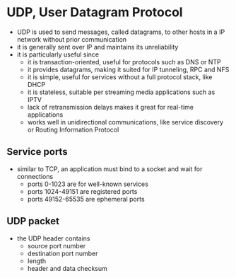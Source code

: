 # UDP, User Datagram Protocol

* UDP is used to send messages, called datagrams, to other hosts in a IP network without prior communication
* it is generally sent over IP and maintains its unreliability
* it is particularly useful since
  * it is transaction-oriented, useful for protocols such as DNS or NTP
  * it provides datagrams, making it suited for IP tunneling, RPC and NFS
  * it is simple, useful for services without a full protocol stack, like DHCP
  * it is stateless, suitable per streaming media applications such as IPTV
  * lack of retransmission delays makes it great for real-time applications
  * works well in unidirectional communications, like service discovery or Routing Information Protocol

## Service ports

* similar to TCP, an application must bind to a socket and wait for connections
  * ports 0-1023 are for well-known services
  * ports 1024-49151 are registered ports
  * ports 49152-65535 are ephemeral ports

## UDP packet

* the UDP header contains
  * source port number
  * destination port number
  * length
  * header and data checksum
